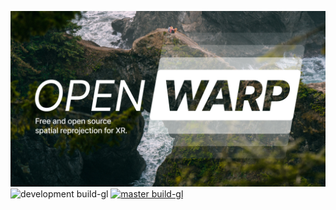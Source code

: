 ![logo](resources/logo.png)
![development build-gl](https://github.com/Zee2/openwarp/workflows/development%20build-gl/badge.svg)
[![master build-gl](https://github.com/Zee2/openwarp/workflows/master%20build-gl/badge.svg)](https://github.com/Zee2/openwarp/actions)
